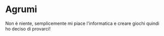# Agrumi
Non è niente, semplicemente mi piace l'informatica e creare giochi quindi ho deciso di provarci!
